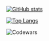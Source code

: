 [![GitHub stats](https://github-readme-stats.vercel.app/api?username=rodinopps&theme=holi&count_private=true&include_all_commits=true)](https://github.com/rodinopps/github-readme-stats)
  
[![Top Langs](https://github-readme-stats.vercel.app/api/top-langs/?username=rodinopps&layout=compact&theme=holi)](https://github.com/rodinopps/github-readme-stats)


  


![Codewars](https://www.codewars.com/users/rodinopps/badges/large)
